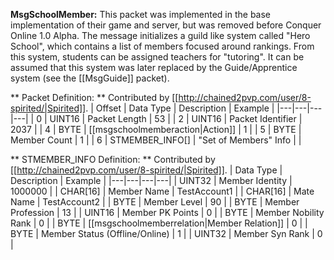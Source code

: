 **MsgSchoolMember:** This packet was implemented in the base implementation of their game and server, but was removed before Conquer Online 1.0 Alpha. The message initializes a guild like system called "Hero School", which contains a list of members focused around rankings. From this system, students can be assigned teachers for "tutoring". It can be assumed that this system was later replaced by the Guide/Apprentice system (see the [[MsgGuide]] packet). 

** Packet Definition: ** Contributed by [[http://chained2pvp.com/user/8-spirited/|Spirited]].
| Offset | Data Type | Description | Example |
|---|---|---|---|
| 0 | UINT16 | Packet Length | 53 |
| 2 | UINT16 | Packet Identifier | 2037 |
| 4 | BYTE | [[msgschoolmemberaction|Action]] | 1 |
| 5 | BYTE | Member Count | 1 |
| 6 | STMEMBER_INFO[] | "Set of Members" Info |  |

** STMEMBER_INFO Definition: ** Contributed by [[http://chained2pvp.com/user/8-spirited/|Spirited]].
| Data Type | Description | Example |
|---|---|---|---|
| UINT32 | Member Identity | 1000000 |
| CHAR[16] | Member Name | TestAccount1 |
| CHAR[16] | Mate Name | TestAccount2 |
| BYTE | Member Level | 90 |
| BYTE | Member Profession | 13 |
| UINT16 | Member PK Points | 0 |
| BYTE | Member Nobility Rank | 0 |
| BYTE | [[msgschoolmemberrelation|Member Relation]] | 0 |
| BYTE | Member Status (Offline/Online) | 1 |
| UINT32 | Member Syn Rank | 0 |
